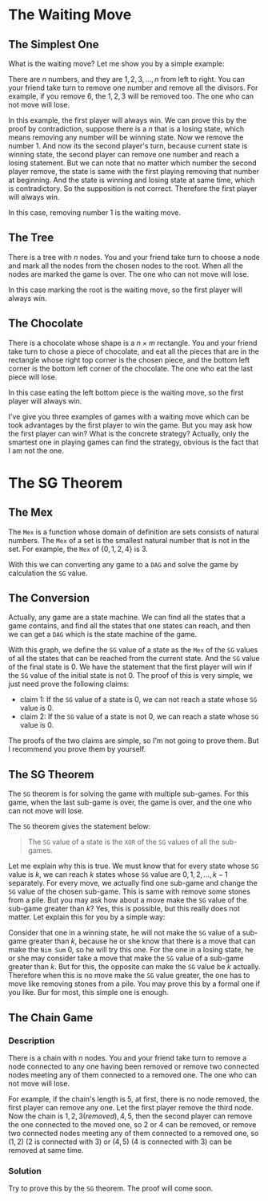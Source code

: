 # The Waiting Move
## The Simplest One
What is the waiting move? Let me show you by a simple example:

There are $n$ numbers, and they are $1, 2, 3, ..., n$ from left to right. You can your friend take turn to remove one number and remove all the divisors. For example, if you remove $6$, the $1, 2 ,3$ will be removed too. The one who can not move will lose.

In this example, the first player will always win. We can prove this by the proof by contradiction, suppose there is a $n$ that is a losing state, which means removing any number will be winning state. Now we remove the number $1$. And now its the second player's turn, because current state is winning state, the second player can remove one number and reach a losing statement. But we can note that no matter which number the second player remove, the state is same with the first playing removing that number at beginning. And the state is winning and losing state at same time, which is contradictory. So the supposition is not correct. Therefore the first player will always win.

In this case, removing number $1$ is the waiting move.

## The Tree
There is a tree with $n$ nodes. You and your friend take turn to choose a node and mark all the nodes from the chosen nodes to the root. When all the nodes are marked the game is over. The one who can not move will lose.

In this case marking the root is the waiting move, so the first player will always win.

## The Chocolate
There is a chocolate whose shape is a $n \times m$ rectangle. You and your friend take turn to chose a piece of chocolate, and eat all the pieces that are in the rectangle whose right top corner is the chosen piece, and the bottom left corner is the bottom left corner of the chocolate. The one who eat the last piece will lose.

In this case eating the left bottom piece is the waiting move, so the first player will always win.

I've give you three examples of games with a waiting move which can be took advantages by the first player to win the game. But you may ask how the first player can win? What is the concrete strategy? Actually, only the smartest one in playing games can find the strategy, obvious is the fact that I am not the one.

# The SG Theorem
## The Mex
The `Mex` is a function whose domain of definition are sets consists of natural numbers. The `Mex` of a set is the smallest natural number that is not in the set. For example, the `Mex` of $\{0, 1, 2, 4\}$ is $3$.

With this we can converting any game to a `DAG` and solve the game by calculation the `SG` value.

## The Conversion
Actually, any game are a state machine. We can find all the states that a game contains, and find all the states that one states can reach, and then we can get a `DAG` which is the state machine of the game.

With this graph, we define the `SG` value of a state as the `Mex` of the `SG` values of all the states that can be reached from the current state. And the `SG` value of the final state is $0$. We have the statement that the first player will win if the `SG` value of the initial state is not $0$. The proof of this is very simple, we just need prove the following claims:
* claim 1: If the `SG` value of a state is $0$, we can not reach a state whose `SG` value is $0$.
* claim 2: If the `SG` value of a state is not $0$, we can reach a state whose `SG` value is $0$.

The proofs of the two claims are simple, so I'm not going to prove them. But I recommend you prove them by yourself.

## The SG Theorem
The `SG` theorem is for solving the game with multiple sub-games. For this game, when the last sub-game is over, the game is over, and the one who can not move will lose.

The `SG` theorem gives the statement below:
> The `SG` value of a state is the `XOR` of the `SG` values of all the sub-games.

Let me explain why this is true. We must know that for every state whose `SG` value is $k$, we can reach $k$ states whose `SG` value are $0, 1, 2, ..., k-1$ separately. For every move, we actually find one sub-game and change the `SG` value of the chosen sub-game. This is same with remove some stones from a pile. But you may ask how about a move make the `SG` value of the sub-game greater than $k$? Yes, this is possible, but this really does not matter. Let explain this for you by a simple way:

Consider that one in a winning state, he will not make the `SG` value of a sub-game greater than $k$, because he or she know that there is a move that can make the `Nim Sum` 0, so he will try this one. For the one in a losing state, he or she may consider take a move that make the `SG` value of a sub-game greater than $k$. But for this, the opposite can make the `SG` value be $k$ actually. Therefore when this is no move make the `SG` value greater, the one has to move like removing stones from a pile. You may prove this by a formal one if you like. Bur for most, this simple one is enough.

## The Chain Game
### Description
There is a chain with $n$ nodes. You and your friend take turn to remove a node connected to any one having been removed or remove two connected nodes meeting any of them connected to a removed one. The one who can not move will lose.

For example, if the chain's length is $5$, at first, there is no node removed, the first player can remove any one. Let the first player remove the third node. Now the chain is $1, 2, 3(removed), 4, 5$, then the second player can remove the one connected to the moved one, so $2$ or $4$ can be removed, or remove two connected nodes meeting any of them connected to a removed one, so $(1, 2)$ ($2$ is connected with $3$) or $(4, 5)$ ($4$ is connected with $3$) can be removed at same time.

### Solution
Try to prove this by the `SG` theorem. The proof will come soon.
